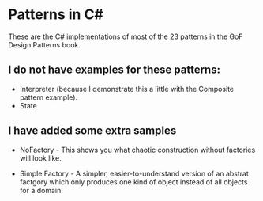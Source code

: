 # Patterns in C#

These are the C# implementations of most of the 23 patterns in the GoF Design Patterns book.  

## I do not have examples for these patterns:

 - Interpreter (because I demonstrate this a little with the Composite pattern example).
 - State
  
## I have added some extra samples
 - NoFactory - This shows you what chaotic construction without factories will look like.

 - Simple Factory - A simpler, easier-to-understand version of an abstrat factgory which only produces one kind of object instead of all objects for a domain.